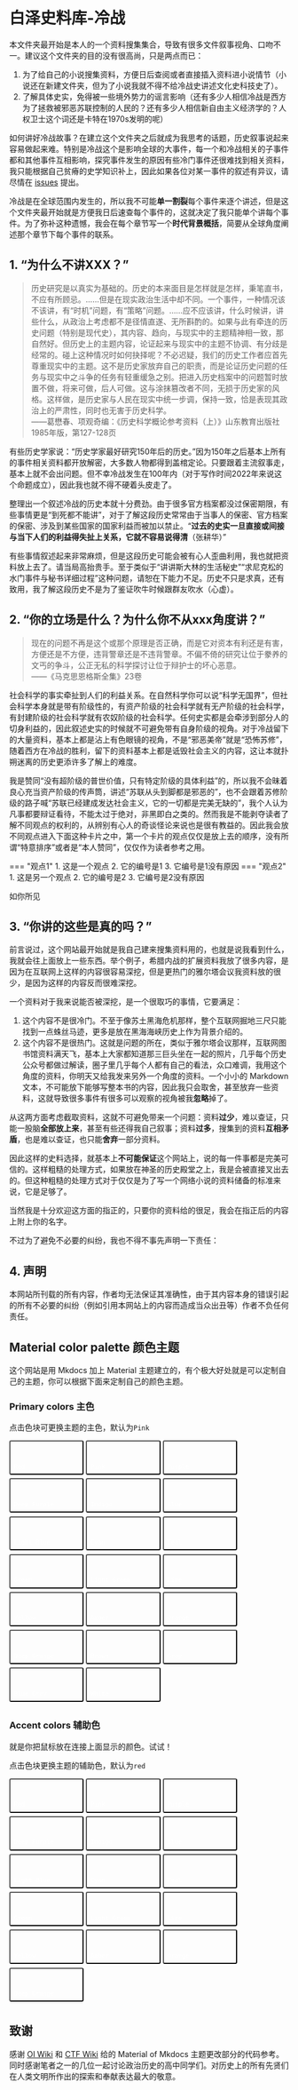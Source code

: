 # 白泽史料库-冷战

本文件夹最开始是本人的一个资料搜集集合，导致有很多文件叙事视角、口吻不一。建议这个文件夹的目的没有很高尚，只是两点而已：

1. 为了给自己的小说搜集资料，方便日后查阅或者直接插入资料进小说情节（小说还在新建文件夹，但为了小说我就不得不给冷战史讲述文化史科技史了）。
2. 了解具体史实，免得被一些境外势力的谣言影响（还有多少人相信冷战是西方为了拯救被邪恶苏联控制的人民的？还有多少人相信新自由主义经济学的？人权卫士这个词还是卡特在1970s发明的呢）

如何讲好冷战故事？在建立这个文件夹之后就成为我思考的话题，历史叙事说起来容易做起来难。特别是冷战这个是影响全球的大事件，每一个和冷战相关的子事件都和其他事件互相影响，探究事件发生的原因有些冷门事件还很难找到相关资料，我只能根据自己贫瘠的史学知识补上，因此如果各位对某一事件的叙述有异议，请尽情在 [issues](https://github.com/FutureStand/BaiZe-ColdWar/issues) 提出。

冷战是在全球范围内发生的，所以我不可能**单一割裂**每个事件来逐个讲述，但是这个文件夹最开始就是方便我日后速查每个事件的，这就决定了我只能单个讲每个事件。为了弥补这种遗憾，我会在每个章节写一个**时代背景概括**，简要从全球角度阐述那个章节下每个事件的联系。

## 1. “为什么不讲XXX？”

>历史研究是以真实为基础的。历史的本来面目是怎样就是怎样，秉笔直书，不应有所顾忌。……但是在现实政治生活中却不同。一个事件，一种情况该不该讲，有“时机”问题，有“策略”问题。……应不应该讲，什么时候讲，讲些什么，从政治上考虑都不是径情直遂、无所斟酌的。如果与此有牵连的历史问题（特别是现代史），其内容、趋向，与现实中的主题精神相一致，那自然好。但历史上的主题内容，论证起来与现实中的主题不协调、有分歧是经常的。碰上这种情况时如何抉择呢？不必迟疑，我们的历史工作者应首先尊重现实中的主题。这不是历史家放弃自己的职责，而是论证历史问题的任务与现实中之斗争的任务有轻重缓急之别。把进入历史档案中的问题暂时放置不做，将来可做，后人可做。这与涂抹篡改者不同，无损于历史家的风格。这样做，是历史家与人民在现实中统一步调，保持一致，恰是表现其政治上的严肃性，同时也无害于历史科学。  
>——葛懋春、项观奇编：《历史科学概论参考资料（上）》山东教育出版社1985年版，第127-128页

有些历史学家说：“历史学家最好研究150年后的历史。”因为150年之后基本上所有的事件相关资料都开放解密，大多数人物都得到盖棺定论。只要跟着主流叙事走，基本上就不会出问题。但不幸冷战发生在100年内（对于写作时间2022年来说这个命题成立），因此我也就不得不硬着头皮走了。

整理出一个叙述冷战的历史本就十分费劲。由于很多官方档案都没过保密期限，有些事情更是“到死都不能讲”，对于了解这段历史常常由于当事人的保密、官方档案的保密、涉及到某些国家的国家利益而被加以禁止。“**过去的史实一旦直接或间接与当下人们的利益得失扯上关系，它就不容易说得清**（张耕华）”

有些事情叙述起来非常麻烦，但是这段历史可能会被有心人歪曲利用，我也就把资料放上去了。请当局高抬贵手。至于类似于“讲讲斯大林的生活秘史”“求尼克松的水门事件与秘书详细过程”这种问题，请恕在下能力不足。历史不只是求真，还有致用，我了解这段历史不是为了鉴证吹牛时候跟群友吹水（心虚）。

## 2. “你的立场是什么？为什么你不从xxx角度讲？”

>现在的问题不再是这个或那个原理是否正确，而是它对资本有利还是有害，方便还是不方便，违背警章还是不违背警章。不偏不倚的研究让位于豢养的文丐的争斗，公正无私的科学探讨让位于辩护士的坏心恶意。  
>——《马克思恩格斯全集》23卷

社会科学的事实牵扯到人们的利益关系。在自然科学你可以说“科学无国界”，但社会科学本身就是带有阶级性的，有资产阶级的社会科学就有无产阶级的社会科学，有封建阶级的社会科学就有农奴阶级的社会科学。任何史实都是会牵涉到部分人的切身利益的，因此叙述史实的时候就不可避免带有自身阶级的视角。对于冷战留下的大量资料，基本上都是沾上有色眼镜的视角，不是“邪恶美帝”就是“恐怖苏修”，随着西方在冷战的胜利，留下的资料基本上都是诋毁社会主义的内容，这让本就扑朔迷离的历史更添许多了解上的难度。

我是赞同“没有超阶级的普世价值，只有特定阶级的具体利益”的，所以我不会昧着良心充当资产阶级的传声筒，讲述“苏联从头到脚都是邪恶的”，也不会跟着苏修阶级的路子喊“苏联已经建成发达社会主义，它的一切都是完美无缺的”，我个人认为凡事都要辩证看待，不能太过于绝对，非黑即白之类的。然而我是不能剥夺读者了解不同观点的权利的，从辨别有心人的奇谈怪论来说也是很有教益的。因此我会放不同观点进入下面这种卡片之中，第一个卡片的观点仅仅是放上去的顺序，没有所谓“特意排序”或者是“本人赞同”，仅仅作为读者参考之用。

=== "观点1"
     1. 这是一个观点
     2. 它的编号是1
     3. 它编号是1没有原因
=== "观点2"
     1. 这是另一个观点
     2. 它的编号是2
     3. 它编号是2没有原因

如你所见

## 3. “你讲的这些是真的吗？”

前言说过，这个网站最开始就是我自己建来搜集资料用的，也就是说我看到什么，我就会往上面放上一些东西。举个例子，希腊内战的扩展资料我放了很多内容，是因为在互联网上这样的内容很容易深挖，但是更热门的雅尔塔会议我资料放的很少，是因为这样的内容反而很难深挖。

一个资料对于我来说能否被深挖，是一个很取巧的事情，它要满足：
1. 这个内容不是很冷门。不至于像苏土黑海危机那样，整个互联网掘地三尺只能找到一点蛛丝马迹，更多是放在黑海海峡历史上作为背景介绍的。
2. 这个内容不是很热门。这就是问题的所在，类似于雅尔塔会议那样，互联网图书馆资料满天飞，基本上大家都知道那三巨头坐在一起的照片，几乎每个历史公众号都做过解读，圈子里几乎每个人都有自己的看法，众口难调，我用这个角度的资料，你明天又给我发来另外一个角度的资料。一个小小的 Markdown 文本，不可能放下能够写整本书的内容，因此我只会取舍，甚至放弃一些资料，这就导致很多事件有很多可以观察的视角被我**忽略**掉了。

从这两方面考虑截取资料，这就不可避免带来一个问题：资料**过少**，难以查证，只能一股脑**全部放上来**，甚至有些还得我自己叙事；资料**过多**，搜集到的资料**互相矛盾**，也是难以查证，也只能**舍弃**一部分资料。

因此这样的史料选择，就基本上**不可能保证**这个网站上，说的每一件事都是完美可信的。这样粗糙的处理方式，如果放在神圣的历史殿堂之上，我是会被直接叉出去的。但这种粗糙的处理方式对于仅仅是为了写一个网络小说的资料储备的标准来说，它是足够了。

当然我是十分欢迎这方面的指正的，只要你的资料给的很足，我会在指正后的内容上附上你的名字。

不过为了避免不必要的纠纷，我也不得不事先声明一下责任：

## 4. 声明

本网站所刊载的所有内容，作者均无法保证其准确性，由于其内容本身的错误引起的所有不必要的纠纷（例如引用本网站上的内容而造成当众出丑等）作者不负任何责任。

## Material color palette 颜色主题

这个网站是用 Mkdocs 加上 Material 主题建立的，有个极大好处就是可以定制自己的主题，你可以根据下面来定制自己的颜色主题。

### Primary colors 主色

点击色块可更换主题的主色，默认为`Pink`
<div class="tx-switch">
<button data-md-color-primary="red"><code>Red</code></button>
<button data-md-color-primary="pink"><code>Pink</code></button>
<button data-md-color-primary="purple"><code>Purple</code></button>
<button data-md-color-primary="deep-purple"><code>Deep Purple</code></button>
<button data-md-color-primary="indigo"><code>Indigo</code></button>
<button data-md-color-primary="blue"><code>Blue</code></button>
<button data-md-color-primary="light-blue"><code>Light Blue</code></button>
<button data-md-color-primary="cyan"><code>Cyan</code></button>
<button data-md-color-primary="teal"><code>Teal</code></button>
<button data-md-color-primary="green"><code>Green</code></button>
<button data-md-color-primary="light-green"><code>Light Green</code></button>
<button data-md-color-primary="lime"><code>Lime</code></button>
<button data-md-color-primary="yellow"><code>Yellow</code></button>
<button data-md-color-primary="amber"><code>Amber</code></button>
<button data-md-color-primary="orange"><code>Orange</code></button>
<button data-md-color-primary="deep-orange"><code>Deep Orange</code></button>
<button data-md-color-primary="brown"><code>Brown</code></button>
<button data-md-color-primary="grey"><code>Grey</code></button>
<button data-md-color-primary="blue-grey"><code>Blue Grey</code></button>
<button data-md-color-primary="white"><code>White</code></button>
</div>
<script>
  var buttons = document.querySelectorAll("button[data-md-color-primary]");
  Array.prototype.forEach.call(buttons, function(button) {
    button.addEventListener("click", function() {
      document.body.dataset.mdColorPrimary = this.dataset.mdColorPrimary;
      localStorage.setItem("data-md-color-primary",this.dataset.mdColorPrimary);
    })
  })
</script>

### Accent colors 辅助色

就是你把鼠标放在连接上面显示的颜色。试试！

点击色块更换主题的辅助色，默认为`red`
<div class="tx-switch">
<button data-md-color-accent="red"><code>Red</code></button>
<button data-md-color-accent="pink"><code>Pink</code></button>
<button data-md-color-accent="purple"><code>Purple</code></button>
<button data-md-color-accent="deep-purple"><code>Deep Purple</code></button>
<button data-md-color-accent="indigo"><code>Indigo</code></button>
<button data-md-color-accent="blue"><code>Blue</code></button>
<button data-md-color-accent="light-blue"><code>Light Blue</code></button>
<button data-md-color-accent="cyan"><code>Cyan</code></button>
<button data-md-color-accent="teal"><code>Teal</code></button>
<button data-md-color-accent="green"><code>Green</code></button>
<button data-md-color-accent="light-green"><code>Light Green</code></button>
<button data-md-color-accent="lime"><code>Lime</code></button>
<button data-md-color-accent="yellow"><code>Yellow</code></button>
<button data-md-color-accent="amber"><code>Amber</code></button>
<button data-md-color-accent="orange"><code>Orange</code></button>
<button data-md-color-accent="deep-orange"><code>Deep Orange</code></button>
</div>
<script>
  var buttons = document.querySelectorAll("button[data-md-color-accent]");
  Array.prototype.forEach.call(buttons, function(button) {
    button.addEventListener("click", function() {
      document.body.dataset.mdColorAccent = this.dataset.mdColorAccent;
      localStorage.setItem("data-md-color-accent",this.dataset.mdColorAccent);
    })
  })
</script>

<style>
button[data-md-color-accent]> code {
    background-color: var(--md-code-bg-color);
    color: var(--md-accent-fg-color);
  }
button[data-md-color-primary] > code {
    background-color: var(--md-code-bg-color);
    color: var(--md-primary-fg-color);
  }
button[data-md-color-primary='white'] > code {
    background-color: var(--md-primary-bg-color);
    color: var(--md-primary-fg-color);
  }
button[data-md-color-accent],button[data-md-color-primary],button[data-md-color-scheme]{
    width: 8.4rem;
    margin-bottom: .4rem;
    padding: 2.4rem .4rem .4rem;
    transition: background-color .25s,opacity .25s;
    border-radius: .2rem;
    color: #fff;
    font-size: .8rem;
    text-align: left;
    cursor: pointer;
}
button[data-md-color-accent]{
  background-color: var(--md-accent-fg-color);
}
button[data-md-color-primary]{
  background-color: var(--md-primary-fg-color);
}
button[data-md-color-scheme='default']{
  background-color: hsla(0, 0%, 100%, 1);
}
button[data-md-color-scheme='slate']{
  background-color: var(--md-default-bg-color);
}
button[data-md-color-accent]:hover, button[data-md-color-primary]:hover {
    opacity: .75;
}
</style>

## 致谢

感谢 [OI Wiki](https://oiwiki.org/) 和 [CTF Wiki](https://ctf-wiki.org/) 给的 Material of Mkdocs 主题更改部分的代码参考。同时感谢笔者之一的几位一起讨论政治历史的高中同学们。对历史上的所有先贤们在人类文明所作出的探索和奉献表达最大的敬意。